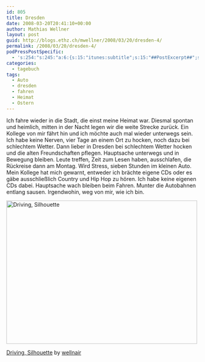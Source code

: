 ```yaml
---
id: 805
title: Dresden
date: 2008-03-20T20:41:10+00:00
author: Mathias Wellner
layout: post
guid: http://blogs.ethz.ch/mwellner/2008/03/20/dresden-4/
permalink: /2008/03/20/dresden-4/
podPressPostSpecific:
  - 's:254:"s:245:"a:6:{s:15:"itunes:subtitle";s:15:"##PostExcerpt##";s:14:"itunes:summary";s:15:"##PostExcerpt##";s:15:"itunes:keywords";s:17:"##WordPressCats##";s:13:"itunes:author";s:10:"##Global##";s:15:"itunes:explicit";s:2:"No";s:12:"itunes:block";s:2:"No";}";";'
categories:
  - tagebuch
tags:
  - Auto
  - dresden
  - fahren
  - Heimat
  - Ostern
---
```

Ich fahre wieder in die Stadt, die einst meine Heimat war. Diesmal spontan und heimlich, mitten in der Nacht legen wir die weite Strecke zurück. Ein Kollege von mir fährt hin und ich möchte auch mal wieder unterwegs sein. Ich habe keine Nerven, vier Tage an einem Ort zu hocken, noch dazu bei schlechtem Wetter. Dann lieber in Dresden bei schlechtem Wetter hocken und die alten Freundschaften pflegen. Hauptsache unterwegs und in Bewegung bleiben. Leute treffen, Zeit zum Lesen haben, ausschlafen, die Rückreise dann am Montag. Wird Stress, sieben Stunden im kleinen Auto. Mein Kollege hat mich gewarnt, entweder ich brächte eigene CDs oder es gäbe ausschließlich Country und Hip Hop zu hören. Ich habe keine eigenen CDs dabei. Hauptsache wach bleiben beim Fahren. Munter die Autobahnen entlang sausen. Irgendwohin, weg von mir, wie ich bin.

<div style="width: 510px" class="wp-caption aligncenter">
  <a href="http://www.flickr.com/photos/mwellner/456901599/"><img alt="Driving, Silhouette" src="http://farm1.static.flickr.com/222/456901599_139d04cd4d.jpg" title="Driving, Silhouette" width="500" height="375" /></a>
  
  <p class="wp-caption-text">
    <a href="http://www.flickr.com/photos/mwellner/456901599/">Driving, Silhouette</a> by <a href="https://www.flickr.com/photos/mwellner/">wellnair</a>
  </p>
</div>